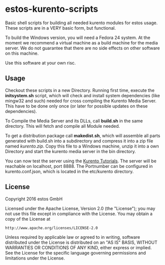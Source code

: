 # estos-kurento-scripts
Basic shell scripts for building all needed kurento modules for estos usage.
These scripts are in a VERY basic form, but functional.

To build the Windows version, you will need a Fedora 24 system.
At the moment we recommend a virtual machine as a build machine for the media server. We do not guarantee that there are no side effects on other software on this machine.

Use this software at your own risc.

## Usage
Checkout these scripts in a new Directory. Running first time, execute the **initsystem.sh** script, which will check and install system dependencies (like mingw32 and such) needed for cross compiling the Kurento Media Server. This have to be done only once (or later for possible updates on these dependencies).

To Compile the Media Server and its DLLs, call **build.sh** in the same directory. This will fetch and compile all Module needed.

To get a distribution package call **makedist.sh**, which will assemble all parts generated with build.sh into a subdirectory and compress it into a zip file named *kurento.zip*.
Copy this file to a Windows machine, unzip it into a own Directory and start the kurento media server in the bin directory.

You can now test the server using the [Kurento Tutorials](http://doc-kurento.readthedocs.io/en/stable/tutorials.html). The server will be reachable on localhost, port 8888. The Portnumber can be configured in kurento.conf.json, which is located in the etc/kurento directory.

## License
Copyright 2016 estos GmbH

Licensed under the Apache License, Version 2.0 (the "License");
you may not use this file except in compliance with the License.
You may obtain a copy of the License at

    http://www.apache.org/licenses/LICENSE-2.0

Unless required by applicable law or agreed to in writing, software
distributed under the License is distributed on an "AS IS" BASIS,
WITHOUT WARRANTIES OR CONDITIONS OF ANY KIND, either express or implied.
See the License for the specific language governing permissions and
limitations under the License.
